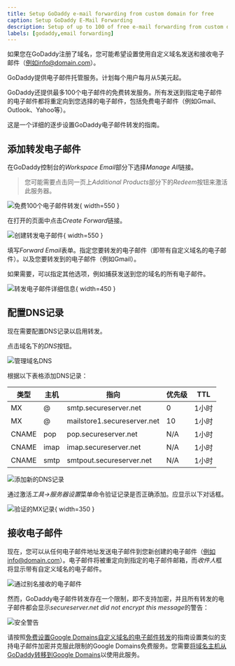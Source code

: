 ```yaml
---
title: Setup GoDaddy e-mail forwarding from custom domain for free
caption: Setup GoDaddy E-Mail Forwarding
description: Setup of up to 100 of free e-mail forwarding from custom domain using GoDaddy
labels: [godaddy,email forwarding]
---
```

如果您在GoDaddy注册了域名，您可能希望设置使用自定义域名发送和接收电子邮件（例如info@domain.com）。

GoDaddy提供电子邮件托管服务。计划每个用户每月从5美元起。

GoDaddy还提供最多100个电子邮件的免费转发服务。所有发送到指定电子邮件的电子邮件都将重定向到您选择的电子邮件，包括免费电子邮件（例如Gmail、Outlook、Yahoo等）。

这是一个详细的逐步设置GoDaddy电子邮件转发的指南。

## 添加转发电子邮件

在GoDaddy控制台的*Workspace Email*部分下选择*Manage All*链接。

> 您可能需要点击同一页上*Additional Products*部分下的*Redeem*按钮来激活此服务器。

![免费100个电子邮件转发](godaddy-100pack-email-forwarding.png){ width=550 }

在打开的页面中点击*Create Forward*链接。

![创建转发电子邮件](create-email-forwarding.png){ width=550 }

填写*Forward Email*表单。指定您要转发的电子邮件（即带有自定义域名的电子邮件）。以及您要转发到的电子邮件（例如Gmail）。

如果需要，可以指定其他选项，例如捕获发送到您的域名的所有电子邮件。

![转发电子邮件详细信息](create-forwarding-address.png){ width=450 }

## 配置DNS记录

现在需要配置DNS记录以启用转发。

点击域名下的*DNS*按钮。

![管理域名DNS](manage-domain-dns.png)

根据以下表格添加DNS记录：

| 类型  | 主机 | 指向                        | 优先级 | TTL    |
|-------|------|-----------------------------|----------|--------|
| MX    | @    | smtp.secureserver.net       | 0        | 1小时 |
| MX    | @    | mailstore1.secureserver.net | 10       | 1小时 |
| CNAME | pop  | pop.secureserver.net        | N/A      | 1小时 |
| CNAME | imap | imap.secureserver.net       | N/A      | 1小时 |
| CNAME | smtp | smtpout.secureserver.net    | N/A      | 1小时 |

![添加新的DNS记录](add-dns-record.png)

通过激活*工具->服务器设置*菜单命令验证记录是否正确添加。应显示以下对话框。

![验证的MX记录](dns-records.png){ width=350 }

## 接收电子邮件

现在，您可以从任何电子邮件地址发送电子邮件到您新创建的电子邮件（例如info@domain.com）。电子邮件将被重定向到指定的电子邮件邮箱，而*收件人*框将显示带有自定义域名的电子邮件。

![通过别名接收的电子邮件](received-email.png)

然而，GoDaddy电子邮件转发存在一个限制，即不支持加密，并且所有转发的电子邮件都会显示*secureserver.net did not encrypt this message*的警告：

![安全警告](unsecure-email.png)

请按照[免费设置Google Domains自定义域名的电子邮件转发](/hosting/email/googledomains-email-forwarding/)的指南设置类似的支持电子邮件加密并克服此限制的Google Domains免费服务。您需要[将域名主机从GoDaddy转移到Google Domains](/hosting/domain/transfer-godaddy-domain-to-googledomains/)以使用此服务。